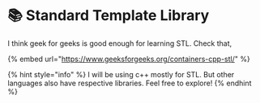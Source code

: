 # 📚 Standard Template Library

I think geek for geeks is good enough for learning STL. Check that,

{% embed url="https://www.geeksforgeeks.org/containers-cpp-stl/" %}

{% hint style="info" %}
I will be using c++ mostly for STL. But other languages also have respective libraries. Feel free to explore!
{% endhint %}
